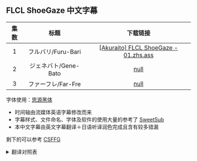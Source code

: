 ## FLCL ShoeGaze 中文字幕

| 集数 |标题 | 下载链接 |
| :-: | :-: | :-: |
| 1 | フルバリ/Furu-Bari | [[Akuraito] FLCL ShoeGaze - 01.zhs.ass](https://raw.githubusercontent.com/akuraito/CSFFS/main/%5BAkuraito%5D%20FLCL%20ShoeGaze%20-%2001.zhs.ass) |
| 2 | ジェネバト/Gene-Bato | [null]() |
| 3 | ファーフレ/Far-Fre | [null]() |

字体使用：[思源黑体](https://github.com/adobe-fonts/source-han-sans/releases/download/2.004R/SourceHanSans.ttc.zip)

- 时间轴由流媒体英语字幕修改而来
- 字幕样式、文件命名、字体及软件的使用大量的参考了 [SweetSub](https://github.com/SweetSub/SweetSub/)
- 本中文字幕由英文字幕翻译＋日语听译润色完成且含有较多错漏

剩下的可以参考 [CSFFG](https://github.com/akuraito/CSFFG)

<details>
<summary>翻译对照表</summary>

| 原文 | 中文 |
| :-: | :-: |
| 洗朱 ハルミ | 洗朱 春美 |
| 青藤 マサキ | 青藤 正树 |
| 津金井 | 津金井 |

</details>
